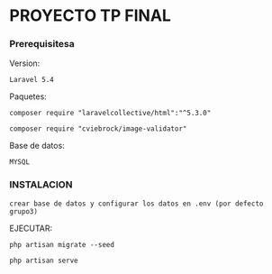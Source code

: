 # PROYECTO TP FINAL

### Prerequisitesa

Version:

```
Laravel 5.4

```
Paquetes:

```
composer require "laravelcollective/html":"^5.3.0"
```
```
composer require "cviebrock/image-validator"
```

Base de datos:

```
MYSQL
```

### INSTALACION

```
crear base de datos y configurar los datos en .env (por defecto grupo3)
```

EJECUTAR:

```
php artisan migrate --seed
```

```
php artisan serve
```